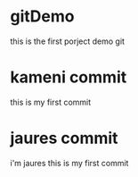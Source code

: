 # gitDemo
this is the first porject demo git 
# kameni commit
this is my first commit
# jaures commit
i'm jaures this is my first commit 
